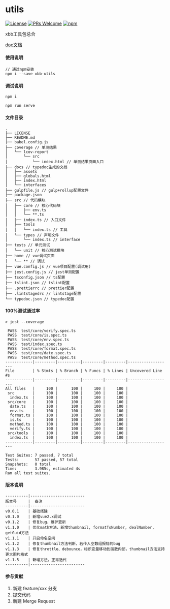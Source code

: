 # utils
[![License](https://img.shields.io/badge/license-MIT-blue.svg)](LICENSE)
[![PRs Welcome](https://img.shields.io/badge/PRs-welcome-brightgreen.svg)](https://gitee.com/bestjarvan/utils/pulls)
[![npm](https://img.shields.io/bundlephobia/min/@jarvannnn/utils/0.0.11)](https://www.npmjs.com/package/@jarvannnn/utils)

xbb工具包总合

[doc文档](http://xbb_frontend.gitee.io/xbb-utils/)

#### 使用说明

```
// 通过npm安装
npm i --save xbb-utils
```

#### 调试说明
```
npm i

npm run serve
```

#### 文件目录
```
.
├── LICENSE
├── README.md
├── babel.config.js
├── coverage // 单测结果
│   └── lcov-report
│       └── src
│           └── index.html // 单测结果页面入口
├── docs // typedoc生成的文档
│   ├── assets
│   ├── globals.html
│   ├── index.html
│   └── interfaces
├── gulpfile.js // gulp+rollup配置文件
├── package.json
├── src // 代码模块
│   ├── core // 核心代码块
│   │   ├── env.ts
│   │   └── **.ts
│   ├── index.ts // 入口文件
│   ├── tools
│   │   └── index.ts // 工具
│   └── types // 声明文件
│       └── index.ts // interface
├── tests // 单元测试
│   └── unit // 核心测试模块
├── home // vue调试页面
│   └── ** // 调试
├── vue.config.js // vue项目配置(调试用)
├── jest.config.js // jest单测配置
├── tsconfig.json // ts配置
├── tslint.json // tslint配置
├── .prettierrc // prettier配置
├── .lintstagedrc // lintstage配置
└── typedoc.json // typedoc配置

```

#### 100%测试通过率
```
> jest --coverage

 PASS  test/core/verify.spec.ts
 PASS  test/core/is.spec.ts
 PASS  test/core/env.spec.ts
 PASS  test/index.spec.ts
 PASS  test/core/format.spec.ts
 PASS  test/core/date.spec.ts
 PASS  test/core/method.spec.ts
------------|---------|----------|---------|---------|-------------------
File        | % Stmts | % Branch | % Funcs | % Lines | Uncovered Line #s 
------------|---------|----------|---------|---------|-------------------
All files   |     100 |      100 |     100 |     100 |                   
 src        |     100 |      100 |     100 |     100 |                   
  index.ts  |     100 |      100 |     100 |     100 |                   
 src/core   |     100 |      100 |     100 |     100 |                   
  date.ts   |     100 |      100 |     100 |     100 |                   
  env.ts    |     100 |      100 |     100 |     100 |                   
  format.ts |     100 |      100 |     100 |     100 |                   
  is.ts     |     100 |      100 |     100 |     100 |                   
  method.ts |     100 |      100 |     100 |     100 |                   
  verify.ts |     100 |      100 |     100 |     100 |                   
 src/tools  |     100 |      100 |     100 |     100 |                   
  index.ts  |     100 |      100 |     100 |     100 |                   
------------|---------|----------|---------|---------|-------------------

Test Suites: 7 passed, 7 total
Tests:       57 passed, 57 total
Snapshots:   0 total
Time:        3.985s, estimated 4s
Ran all test suites.
```

#### 版本说明

```
----------|------------------------
版本号     |  备注
----------|------------------------
v0.0.1    | 基础搭建
v0.1.0    | 新增vue2.x调试
v0.1.2    | 修复bug，维护更新
v1.1.0    | 优化math方法，新增thumbnail, formatToNumber, dealNumber, getGuid方法
v1.1.1    | 开启命名空间
v1.1.2    | 修复thumbnail方法判断，若传入空数组报错的bug
v1.1.3    | 修复throttle、debounce，标识变量移动到函数内部，thumbnail方法支持更大图片格式
v1.1.5    | 新增方法，正常迭代
----------|------------------------
```

#### 参与贡献

1.  新建 feature/xxx 分支
2.  提交代码
3.  新建 Merge Request
